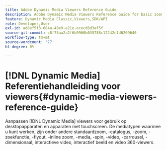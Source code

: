 ```yaml
---
title: Adobe Dynamic Media Viewers Reference Guide
description: Adobe Dynamic Media Viewers Reference Guide for basic zoom, ecatalog, zoom, ecatalog search, flyout, inline zoom, mixmedia, spin, video, carrousel, Dimensional, interactive video, interactive image and video 360 viewers.
feature: Dynamic Media Classic,Viewers,SDK/API
role: Developer,User
exl-id: ad8ef5f3-684a-49e9-a21e-ececd8d3af5f
source-git-commit: c8f75aa2a2f6b9960b035788c12242c1d6209640
workflow-type: tm+mt
source-wordcount: '77'
ht-degree: 0%

---
```


# [!DNL Dynamic Media] Referentiehandleiding voor viewers{#dynamic-media-viewers-reference-guide}

Aanpassen [!DNL Dynamic Media] viewers voor gebruik op desktopapparaten en apparaten met touchscreen. De mediatypen waarmee u kunt werken, zijn onder andere standaardzoom, -catalogus, -zoom, -zoekfunctie, -flyout, -inline zoom, -media, -spin, -video, -carrousel, -dimensionaal, interactieve video, interactief beeld en video 360-viewers.
